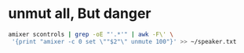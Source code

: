 # unmut all, But danger
```bash
amixer scontrols | grep -oE "'.*'" | awk -F\' \
 '{print "amixer -c 0 set \""$2"\" unmute 100"}' >> ~/speaker.txt
 ```

